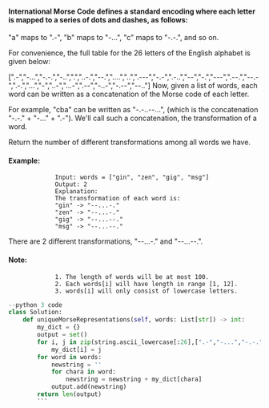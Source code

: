  #### International Morse Code defines a standard encoding where each letter is mapped to a series of dots and dashes, as follows: 

  "a" maps to ".-", "b" maps to "-...", "c" maps to "-.-.", and so on.

 For convenience, the full table for the 26 letters of the English alphabet is given below:

[".-","-...","-.-.","-..",".","..-.","--.","....","..",".---","-.-",".-..","--","-.","---",".--.","--.-",".-.","...","-","..-","...-",".--","-..-","-.--","--.."]
Now, given a list of words, each word can be written as a concatenation of the Morse code of each letter. 

For example, "cba" can be written as "-.-..--...", (which is the concatenation "-.-." + "-..." + ".-"). 
We'll call such a concatenation, the transformation of a word.

Return the number of different transformations among all words we have.

#### Example:
                 Input: words = ["gin", "zen", "gig", "msg"]
                 Output: 2
                 Explanation: 
                 The transformation of each word is:
                 "gin" -> "--...-."
                 "zen" -> "--...-."
                 "gig" -> "--...--."
                 "msg" -> "--...--."

There are 2 different transformations, "--...-." and "--...--.".
#### Note:

                 1. The length of words will be at most 100.
                 2. Each words[i] will have length in range [1, 12].
                 3. words[i] will only consist of lowercase letters.

 
```python
--python 3 code
class Solution:
    def uniqueMorseRepresentations(self, words: List[str]) -> int:
        my_dict = {}
        output = set()
        for i, j in zip(string.ascii_lowercase[:26],[".-","-...","-.-.","-..",".","..-.","--.","....","..",".---","-.-",".-..","--","-.","---",".--.","--.-",".-.","...","-","..-","...-",".--","-..-","-.--","--.."]):
            my_dict[i] = j
        for word in words:
            newstring = ''
            for chara in word:
                newstring = newstring + my_dict[chara]
            output.add(newstring)
        return len(output)
        ```
